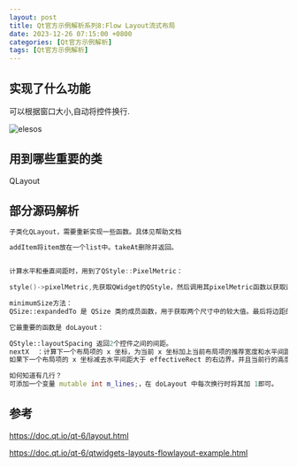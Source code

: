 ```yaml
---
layout: post
title: Qt官方示例解析系列8:Flow Layout流式布局
date: 2023-12-26 07:15:00 +0800
categories: [Qt官方示例解析]
tags: [Qt官方示例解析]
---
```

## 实现了什么功能
可以根据窗口大小,自动将控件换行.

![elesos](https://doc.qt.io/qt-6/images/flowlayout-example.png)
## 用到哪些重要的类
QLayout

## 部分源码解析
```cpp
子类化QLayout，需要重新实现一些函数。具体见帮助文档

addItem将item放在一个list中。takeAt删除并返回。


计算水平和垂直间距时，用到了QStyle::PixelMetric：

style()->pixelMetric,先获取QWidget的QStyle，然后调用其pixelMetric函数以获取适当的像素度量值。

minimumSize方法：
QSize::expandedTo 是 QSize 类的成员函数，用于获取两个尺寸中的较大值。最后将边距的左右值与 size 的宽度相加，并将边距的上下值与 size 的高度相加，

它最重要的函数是 doLayout：

QStyle::layoutSpacing 返回2个控件之间的间距。
nextX  ：计算下一个布局项的 x 坐标，为当前 x 坐标加上当前布局项的推荐宽度和水平间距。
如果下一个布局项的 x 坐标减去水平间距大于 effectiveRect 的右边界，并且当前行的高度大于 0，则表示当前行已满，需要换行：将 y 坐标增加当前行的高度和垂直间距。

如何知道有几行？
可添加一个变量 mutable int m_lines;，在 doLayout 中每次换行时将其加 1即可。
```
## 参考
<https://doc.qt.io/qt-6/layout.html>

<https://doc.qt.io/qt-6/qtwidgets-layouts-flowlayout-example.html>